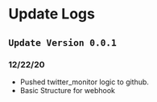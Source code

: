 # ****Update Logs****

## ```Update Version 0.0.1```
### 12/22/20
- Pushed twitter_monitor logic to github. 
- Basic Structure for webhook